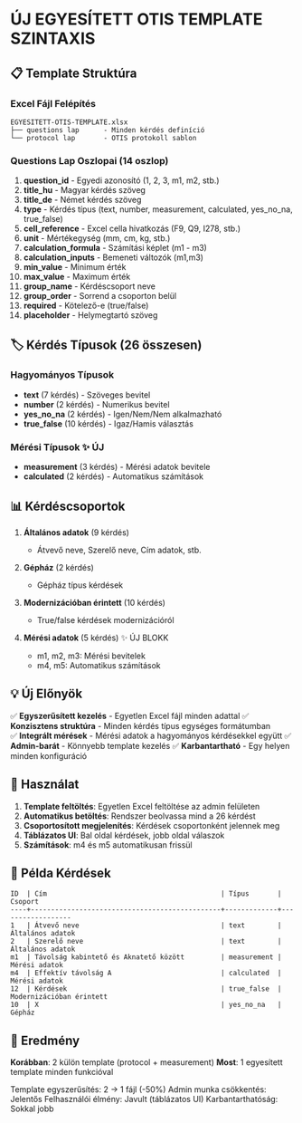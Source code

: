 # ÚJ EGYESÍTETT OTIS TEMPLATE SZINTAXIS

## 📋 Template Struktúra

### Excel Fájl Felépítés
```
EGYESITETT-OTIS-TEMPLATE.xlsx
├── questions lap      - Minden kérdés definíció
└── protocol lap       - OTIS protokoll sablon
```

### Questions Lap Oszlopai (14 oszlop)
1. **question_id** - Egyedi azonosító (1, 2, 3, m1, m2, stb.)
2. **title_hu** - Magyar kérdés szöveg
3. **title_de** - Német kérdés szöveg  
4. **type** - Kérdés típus (text, number, measurement, calculated, yes_no_na, true_false)
5. **cell_reference** - Excel cella hivatkozás (F9, Q9, I278, stb.)
6. **unit** - Mértékegység (mm, cm, kg, stb.)
7. **calculation_formula** - Számítási képlet (m1 - m3)
8. **calculation_inputs** - Bemeneti változók (m1,m3)
9. **min_value** - Minimum érték
10. **max_value** - Maximum érték
11. **group_name** - Kérdéscsoport neve
12. **group_order** - Sorrend a csoporton belül
13. **required** - Kötelező-e (true/false)
14. **placeholder** - Helymegtartó szöveg

## 🏷️ Kérdés Típusok (26 összesen)

### Hagyományos Típusok
- **text** (7 kérdés) - Szöveges bevitel
- **number** (2 kérdés) - Numerikus bevitel
- **yes_no_na** (2 kérdés) - Igen/Nem/Nem alkalmazható
- **true_false** (10 kérdés) - Igaz/Hamis választás

### Mérési Típusok ✨ ÚJ
- **measurement** (3 kérdés) - Mérési adatok bevitele
- **calculated** (2 kérdés) - Automatikus számítások

## 📊 Kérdéscsoportok

1. **Általános adatok** (9 kérdés)
   - Átvevő neve, Szerelő neve, Cím adatok, stb.

2. **Gépház** (2 kérdés)  
   - Gépház típus kérdések

3. **Modernizációban érintett** (10 kérdés)
   - True/false kérdések modernizációról

4. **Mérési adatok** (5 kérdés) ✨ ÚJ BLOKK
   - m1, m2, m3: Mérési bevitelek
   - m4, m5: Automatikus számítások

## 💡 Új Előnyök

✅ **Egyszerűsített kezelés** - Egyetlen Excel fájl minden adattal
✅ **Konzisztens struktúra** - Minden kérdés típus egységes formátumban  
✅ **Integrált mérések** - Mérési adatok a hagyományos kérdésekkel együtt
✅ **Admin-barát** - Könnyebb template kezelés
✅ **Karbantartható** - Egy helyen minden konfiguráció

## 🔧 Használat

1. **Template feltöltés**: Egyetlen Excel feltöltése az admin felületen
2. **Automatikus betöltés**: Rendszer beolvassa mind a 26 kérdést
3. **Csoportosított megjelenítés**: Kérdések csoportonként jelennek meg
4. **Táblázatos UI**: Bal oldal kérdések, jobb oldal válaszok
5. **Számítások**: m4 és m5 automatikusan frissül

## 📝 Példa Kérdések

```
ID  | Cím                                           | Típus       | Csoport
----+-----------------------------------------------+-------------+------------------
1   | Átvevő neve                                   | text        | Általános adatok
2   | Szerelő neve                                  | text        | Általános adatok  
m1  | Távolság kabintető és Aknatető között         | measurement | Mérési adatok
m4  | Effektív távolság A                           | calculated  | Mérési adatok
12  | Kérdések                                      | true_false  | Modernizációban érintett
10  | X                                             | yes_no_na   | Gépház
```

## 🎯 Eredmény

**Korábban**: 2 külön template (protocol + measurement)
**Most**: 1 egyesített template minden funkcióval

Template egyszerűsítés: 2 → 1 fájl (-50%)
Admin munka csökkentés: Jelentős
Felhasználói élmény: Javult (táblázatos UI)
Karbantarthatóság: Sokkal jobb